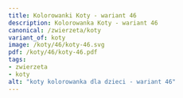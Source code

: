 ```yaml
---
title: Kolorowanki Koty - wariant 46
description: Kolorowanka Koty - wariant 46
canonical: /zwierzeta/koty
variant_of: koty
image: /koty/46/koty-46.svg
pdf: /koty/46/koty-46.pdf
tags:
- zwierzeta
- koty
alt: "koty kolorowanka dla dzieci - wariant 46"
---
```

